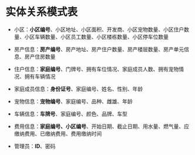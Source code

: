 # 实体关系模式表

+ 小区：**小区编号**、小区地址、小区面积、开发商、小区宠物数量、小区住户数量、小区车辆数量、小区员工数量、小区楼栋数量、小区停车位数量

+ 房产信息：**房产编号**、房产地址、房产住户数量、房产楼层数量、房产单元信息、房产住房数量

+ 住户信息：**家庭编号**、门牌号、拥有车位情况、家庭成员人数、拥有宠物情况、拥有车辆情况

+ 家庭成员信息：**身份证号**、家庭编号、姓名、性别、年龄

+ 宠物信息：**宠物编号**、家庭编号、品种、雌雄、年龄

+ 车辆信息：**车牌号**、家庭编号、颜色、品牌、车型

+ 费用信息：**家庭编号、小区编号**、开始日期、截止日期、用水量、燃气量、应缴纳费用、已缴纳费用、费用缴纳时间

+ 管理员：**ID**、密码
